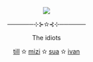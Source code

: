 <p align="center">
  <img src="https://github.com/user-attachments/assets/249fc41a-7f56-4e7d-b1ef-f4fee383e581">
</p>
<p align="center">──────⊹⊱✫⊰⊹──────</p>
<p align="center">The idiots</p>
<p align="center">
  <a href="https://github.com/J1GU">till</a> ✫
  <a href="https://github.com/LovesickObsession">mizi</a> ✫
  <a href="https://github.com/waffletarte">sua</a> ✫
  <a href="https://github.com/YourrRemedy">ivan</a>
</p>
